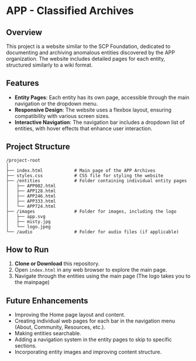 # APP - Classified Archives

## Overview
This project is a website similar to the SCP Foundation, dedicated to documenting and archiving anomalous entities discovered by the APP organization. The website includes detailed pages for each entity, structured similarly to a wiki format.

## Features
- **Entity Pages**: Each entity has its own page, accessible through the main navigation or the dropdown menu.
- **Responsive Design**: The website uses a flexbox layout, ensuring compatibility with various screen sizes.
- **Interactive Navigation**: The navigation bar includes a dropdown list of entities, with hover effects that enhance user interaction.

## Project Structure

```
/project-root
│
├── index.html            # Main page of the APP Archives
├── styles.css            # CSS file for styling the website 
├── /entities             # Folder containing individual entity pages
│   ├── APP002.html
│   ├── APP128.html
│   ├── APP246.html
│   ├── APP333.html
│   └── APP724.html
├── /images               # Folder for images, including the logo
│   ├── app.svg
│   ├── misty.jpg
│   └── logo.jpeg
└── /audio                # Folder for audio files (if applicable)
```

## How to Run
1. **Clone or Download** this repository.
2. Open `index.html` in any web browser to explore the main page.
3. Navigate through the entities using the main page (The logo takes you to the mainpage)

## Future Enhancements
- Improving the Home page layout and content.
- Creating individual web pages for each bar in the navigation menu (About, Community, Resources, etc.).
- Making entities searchable.
- Adding a navigation system in the entity pages to skip to specific sections.
- Incorporating entity images and improving content structure.

